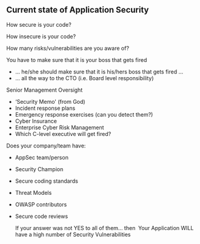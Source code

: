 ## Current state of Application Security

How secure is your code?

How insecure is your code?

How many risks/vulnerabilities are you aware of?

You have to make sure that it is your boss that gets fired
  - … he/she should make sure that it is his/hers boss that gets fired …
  - … all the way to the CTO  (i.e. Board level responsibility)

Senior Management Oversight

- ‘Security Memo' (from God)
- Incident response plans
- Emergency response exercises (can you detect them?)
- Cyber Insurance
- Enterprise Cyber Risk Management
- Which C-level executive will get fired?


Does your company/team have:
- AppSec team/person
- Security Champion
- Secure coding standards
- Threat Models
- OWASP contributors
- Secure code reviews

  If your answer was not YES to all of them... then  Your Application WILL have a high number of Security Vulnerabilities
